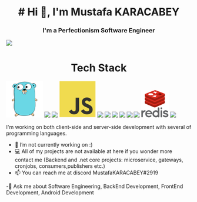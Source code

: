 <h1 align="center"># Hi 👋, I'm Mustafa KARACABEY </h1>

<h3 align="center">
I'm a  Perfectionism Software Engineer
</h3>

![](https://komarev.com/ghpvc/?username=Mustafa-Karacabey&color=green&style=plastic)

<h1 align="center"> Tech Stack</h1>
<div float="left">
  <img src="https://raw.githubusercontent.com/devicons/devicon/master/icons/go/go-original.svg" width="100">
  <img src="https://upload.wikimedia.org/wikipedia/commons/e/ee/.NET_Core_Logo.svg" width="100">
  <img src="https://upload.wikimedia.org/wikipedia/commons/6/61/L%C3%ADnea_C_%28SBASE%29_bullet.svg" width="100">
  <img src="https://raw.githubusercontent.com/devicons/devicon/master/icons/javascript/javascript-original.svg" width="100">
      <img src="https://upload.wikimedia.org/wikipedia/commons/0/06/Kotlin_Icon.svg" width="100">
  <img src="https://camo.githubusercontent.com/e2046333bbd304d658f954a536f663f793365a2b2d1f687a6559faa9491c7cc0/68747470733a2f2f7777772e766563746f726c6f676f2e7a6f6e652f6c6f676f732f6b756265726e657465732f6b756265726e657465732d69636f6e2e737667" width="100">
  <img src="https://upload.wikimedia.org/wikipedia/commons/9/95/Vue.js_Logo_2.svg" width="100">
  <img src="https://upload.wikimedia.org/wikipedia/commons/2/29/Postgresql_elephant.svg" width="100">

   <img src="https://camo.githubusercontent.com/926c8518051d2fb0f50b237486fb2329df734df8a67c507a2fd85d218f3fc7de/68747470733a2f2f7777772e766563746f726c6f676f2e7a6f6e652f6c6f676f732f646f636b65722f646f636b65722d617232312e737667" width="200">
       <img src="https://camo.githubusercontent.com/0457b39c9f03fe70813597429df2869686b448edc928136be4f3e8526bd1f988/68747470733a2f2f7777772e766563746f726c6f676f2e7a6f6e652f6c6f676f732f7261626269746d712f7261626269746d712d617232312e737667" width="200">
   <img src="https://raw.githubusercontent.com/devicons/devicon/master/icons/redis/redis-original-wordmark.svg" width="75">
   <img src="https://upload.wikimedia.org/wikipedia/commons/9/93/MongoDB_Logo.svg" width="250">

   

</div>

I'm working on both client-side and server-side development with several of programming languages.


- 🔭 I’m not currently working on :)
- 💻 All of my projects are not  available at here if you wonder more contact me (Backend and .net core projects: microservice, gateways, cronjobs, consumers,publishers etc.)
- 📫 You can reach me at discord MustafaKARACABEY#2919

-💬 Ask me about Software Engineering, BackEnd Development, FrontEnd Development, Android Development


<!---
Mustafa-Karacabey/Mustafa-Karacabey is a ✨ special ✨ repository because its `README.md` (this file) appears on your GitHub profile.
You can click the Preview link to take a look at your changes.
--->
